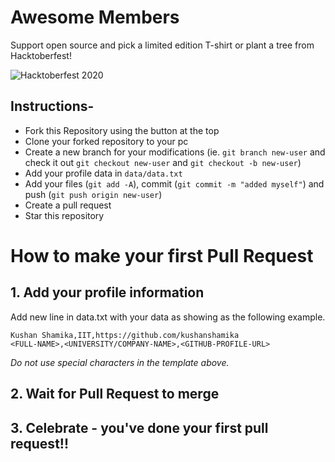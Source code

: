 # Awesome Members

Support open source and pick a limited edition T-shirt or plant a tree from Hacktoberfest!

![Hacktoberfest 2020](https://i.ibb.co/F7jnftY/hacktoberfest.png)

## Instructions-

- Fork this Repository using the button at the top
- Clone your forked repository to your pc
- Create a new branch for your modifications (ie. `git branch new-user` and check it out `git checkout new-user` and `git checkout -b new-user`)
- Add your profile data in `data/data.txt`
- Add your files (`git add -A`), commit (`git commit -m "added myself"`) and push (`git push origin new-user`)
- Create a pull request
- Star this repository

# How to make your first Pull Request

## 1. Add your profile information

Add new line in data.txt with your data as showing as the following example.

```
Kushan Shamika,IIT,https://github.com/kushanshamika
<FULL-NAME>,<UNIVERSITY/COMPANY-NAME>,<GITHUB-PROFILE-URL>
```

_Do not use special characters in the template above._

## 2. Wait for Pull Request to merge

## 3. Celebrate - you've done your first pull request!!